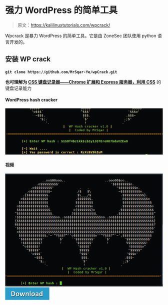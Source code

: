 # 强力 WordPress 的简单工具

> 原文：<https://kalilinuxtutorials.com/wpcrack/>

Wpcrack 是暴力 WordPress 的简单工具。它是由 ZoneSec 团队使用 python 语言开发的。

## **安装 WP crack**

**`git clone https://github.com/MrSqar-Ye/wpCrack.git`**

**也可理解为 [CSS 键盘记录器——Chrome 扩展和 Express 服务器，利用 CSS](https://kalilinuxtutorials.com/css-keylogger-chrome-exploits-keylogging/)** 的键盘记录能力

#### **WordPress hash cracker**

![](img//23f09d6751a0824d59937498db89dce1.png)

#### **视频**
[![](img//9543c6ef81d90a17697924a0281dc2db.png)](https://github.com/MrSqar-Ye/wpCrack)[![](img//d861a9096555aeb1980fc054015933d7.png)](https://github.com/MrSqar-Ye/wpCrack)